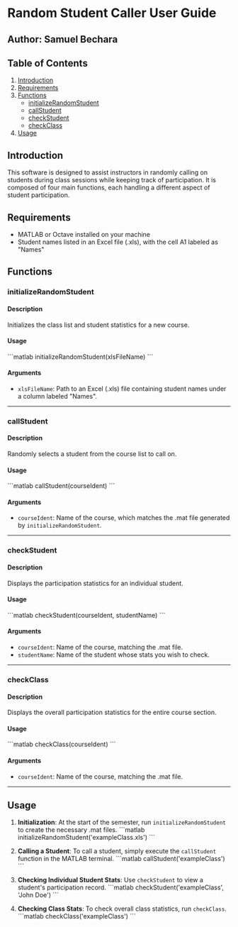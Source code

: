 # Random Student Caller User Guide

## Author: Samuel Bechara

## Table of Contents

1. [Introduction](#introduction)
2. [Requirements](#requirements)
3. [Functions](#functions)
    - [initializeRandomStudent](#initializerandomstudent)
    - [callStudent](#callstudent)
    - [checkStudent](#checkstudent)
    - [checkClass](#checkclass)
4. [Usage](#usage)

## Introduction

This software is designed to assist instructors in randomly calling on students during class sessions while keeping track of participation. It is composed of four main functions, each handling a different aspect of student participation.

## Requirements

- MATLAB or Octave installed on your machine
- Student names listed in an Excel file (.xls), with the cell A1 labeled as "Names"

## Functions

### initializeRandomStudent

#### Description
Initializes the class list and student statistics for a new course.

#### Usage
\```matlab
initializeRandomStudent(xlsFileName)
\```

#### Arguments
- `xlsFileName`: Path to an Excel (.xls) file containing student names under a column labeled "Names".

---

### callStudent

#### Description
Randomly selects a student from the course list to call on.

#### Usage
\```matlab
callStudent(courseIdent)
\```

#### Arguments
- `courseIdent`: Name of the course, which matches the .mat file generated by `initializeRandomStudent`.

---

### checkStudent

#### Description
Displays the participation statistics for an individual student.

#### Usage
\```matlab
checkStudent(courseIdent, studentName)
\```

#### Arguments
- `courseIdent`: Name of the course, matching the .mat file.
- `studentName`: Name of the student whose stats you wish to check.

---

### checkClass

#### Description
Displays the overall participation statistics for the entire course section.

#### Usage
\```matlab
checkClass(courseIdent)
\```

#### Arguments
- `courseIdent`: Name of the course, matching the .mat file.

---

## Usage

1. **Initialization**: At the start of the semester, run `initializeRandomStudent` to create the necessary .mat files.
    \```matlab
    initializeRandomStudent('exampleClass.xls')
    \```
   
2. **Calling a Student**: To call a student, simply execute the `callStudent` function in the MATLAB terminal.
    \```matlab
    callStudent('exampleClass')
    \```

3. **Checking Individual Student Stats**: Use `checkStudent` to view a student's participation record.
    \```matlab
    checkStudent('exampleClass', 'John Doe')
    \```
   
4. **Checking Class Stats**: To check overall class statistics, run `checkClass`.
    \```matlab
    checkClass('exampleClass')
    \```

